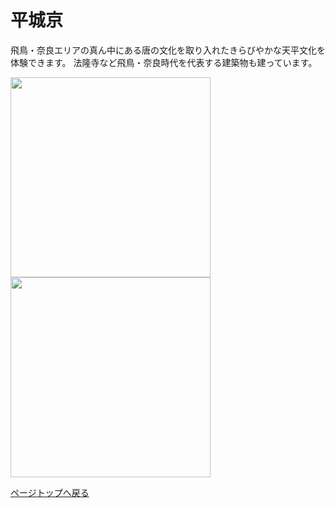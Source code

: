 # 平城京
  
  飛鳥・奈良エリアの真ん中にある唐の文化を取り入れたきらびやかな天平文化を体験できます。
  法隆寺など飛鳥・奈良時代を代表する建築物も建っています。

  <img src="https://takajo-soft16.github.ioNaraAsuka_Rekishi-land/タイトル.png" width="320"> <img src="https://takajo-soft16.github.ioNaraAsuka_Rekishi-land/.png" width="320"> 
      
  [ページトップへ戻る](https://takajo-soft16.github.io/NaraAsuka_Rekishi-land/index)

